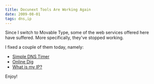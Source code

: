 ```yaml
---
title: Docunext Tools Are Working Again
date: 2009-08-01
tags: dns,ip
---
```

Since I switch to Movable Type, some of the web services offered here have suffered. More specifically, they've stopped working.

I fixed a couple of them today, namely:

<ul><li><a href="http://www.docunext.com/blog/simple-dns-timer.html">Simple DNS Timer</a></li><li><a href="http://www.docunext.com/blog/dig.html">Online Dig</a></li><li><a href="http://www.docunext.com/blog/what-is-my-ip.html">What is my IP?</a></li></ul>
Enjoy!


